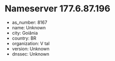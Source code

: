 # Nameserver 177.6.87.196

* as_number: 8167
* name: Unknown
* city: Goiânia
* country: BR
* organization: V tal
* version: Unknown
* dnssec: Unknown
